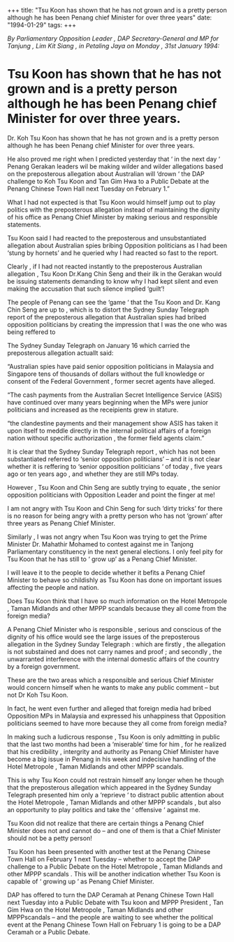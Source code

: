 +++ 
title: "Tsu Koon has shown that he has not grown and is a pretty person although he has been Penang chief Minister for over three years"
date: "1994-01-29"
tags:
+++

_By Parliamentary Opposition Leader , DAP Secretary-General and MP for Tanjung , Lim Kit Siang , in Petaling Jaya on Monday , 31st January 1994:_

# Tsu Koon has shown that he has not grown and is a pretty person although he has been Penang chief Minister for over three years.

Dr. Koh Tsu Koon has shown that he has not grown and is a pretty person although he has been Penang chief Minister for over three years.</u>

He also proved me right when I predicted yesterday that ‘ in the next day ‘ Penang Gerakan leaders wil be making wilder and wilder allegations based on the preposterous allegation about Australian will ‘drown ‘ the DAP challenge to Koh Tsu Koon and Tan Gim Hwa to a Public Debate at the Penang Chinese Town Hall next Tuesday on February 1.”

What I had not expected is that Tsu Koon would himself jump out to play politics with the preposterous allegation instead of maintaining the dignity of his office as Penang Chief Minister by making serious and responsible statements.

Tsu Koon said I had reacted to the preposterous and unsubstantiated allegation about Australian spies bribing Opposition politicians as I had been ‘stung by hornets’ and he queried why I had reacted so fast to the report.

Clearly , if I had not reacted instantly to the preposterous Australian allegation , Tsu Koon Dr.Kang Chin Seng and their ilk in the Gerakan would be issuing statements demanding to know why I had kept silent and even making the accusation that such silence implied ‘guilt’!

The people of Penang can see the ‘game ‘ that the Tsu Koon and Dr. Kang Chin Seng are up to , which is to distort the Sydney Sunday Telegraph report of the preposterous allegation that Australian spies had bribed opposition politicians by creating the impression that I was the one who was being reffered to 

The Sydney Sunday Telegraph on January 16 which carried the preposterous allegation actuallt said:

“Australian spies have paid senior opposition politicians in Malaysia and Singapore tens of thousands of dollars without the full knowledge or consent of the Federal Government , former secret agents have alleged.

“The cash payments from the Australian Secret Intelligence Service (ASIS) have continued over many years beginning when the MPs were junior politicians and increased as the receipients grew in stature.

“the clandestine payments and  their management show ASIS has taken it upon itself to meddle directly in the internal political affairs of a foreign nation without specific authorization , the former field agents claim.”

It is clear that the Sydney Sunday Telegraph report , which has not been substantiated referred to ‘senior opposition politicians’ – and it is not clear whether it is reffering to ‘senior opposition politicians ‘ of today , five years ago or ten years ago , and whether they are still MPs today.

However , Tsu Koon and Chin Seng are subtly trying to equate , the senior opposition politicians with Opposition Leader and point the finger at me!

I am not angry with Tsu Koon and Chin Seng for such ‘dirty tricks’ for there is no reason for being angry with a pretty person who has not ‘grown’ after three years as Penang Chief Minister.

Similarly , I was not angry when Tsu Koon was trying to get the Prime Minister Dr. Mahathir Mohamed to contest against me in Tanjong Parliamentary constituency in the next general elections. I only feel pity for Tsu Koon that he has still to ‘ grow up’ as a Penang Chief Minister.

I will leave it to the people to decide whether it befits a Penang Chief Minister to behave so childishly as Tsu Koon has done on important issues affecting the people and nation.

Does Tsu Koon think that I have so much information on the Hotel Metropole , Taman Midlands and other MPPP scandals because they all come from the foreign media?

A Penang Chief Minister who is responsible , serious and conscious of the dignity of his office would see the large issues of the preposterous allegation in the Sydney Sunday Telegraph : which are firstly , the allegation is not substained and does not carry names and proof ; and secondly , the unwarranted interference with the internal domestic affairs of the country by a foreign government.

These are the two areas which a responsible and serious Chief Minister would concern himself when he wants to make any public comment – but not Dr Koh Tsu Koon.

In fact, he went even further and alleged that foreign media had bribed Opposition MPs in Malaysia and expressed his unhappiness that Opposition politicians seemed  to have more because they all come from foreign media?

In making such a ludicrous response , Tsu Koon is only admitting in public that the last two months had been a ‘miserable’ time for him , for he realized that his credibility , intergrity and authority as Penang Chief Minister have become a big issue in Penang in his week and indecisive handling of the Hotel Metropole , Taman Midlands and other MPPP scandals.

This is why Tsu Koon could not restrain himself any longer when he though that the preposterous allegation which appeared in the Sydney Sunday Telegraph presented him only a ‘reprieve ‘ to distract public attention about the Hotel Metropole , Taman Midlands and other MPPP scandals , but also an opportunity to play politics and take the ‘ offensive ‘ against me.

Tsu Koon did not realize that there are certain things a Penang Chief Minister does not and cannot do – and one of them is that a Chief Minister should not be a petty person!

Tsu Koon has been presented with another test at the Penang Chinese Town Hall on February 1 next Tuesday – whether to accept the DAP challenge to a Public Debate on the Hotel Metropole , Taman Midlands and other MPPP scandals . This will be another indication whether Tsu Koon is capable of ‘ growing up ‘ as Penang Chief Minister.

DAP has offered to turn the DAP Ceramah at Penang Chinese Town Hall next Tuesday into a Public Debate with Tsu koon and MPPP President , Tan Gim Hwa on the Hotel Metropole , Taman Midlands and other MPPPscandals – and the people are waiting to see whether the political event at the Penang Chinese Town Hall on February 1 is going to be a DAP Ceramah or a Public Debate.
 
